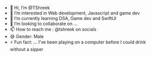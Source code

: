 - 👋 Hi, I’m @TShreek
- 👀 I’m interested in Web development, Javascript and game dev
- 🌱 I’m currently learning DSA, Game dev and SwiftUI
- 💞️ I’m looking to collaborate on ...
- 📫 How to reach me : @tshreek on socials
- 😄 Gender: Male
- ⚡ Fun fact: ... I've been playing on a computer before I could drink without a sipper

<!---
TShreek/TShreek is a ✨ special ✨ repository because its `README.md` (this file) appears on your GitHub profile.
You can click the Preview link to take a look at your changes.
--->
